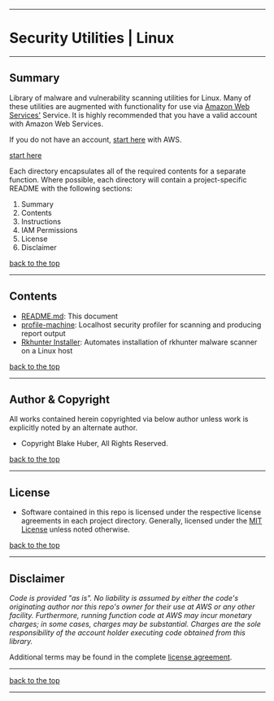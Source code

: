 <a name="top"></a>
* * *
# Security Utilities | Linux
* * *

## Summary

Library of malware and vulnerability scanning utilities for Linux. Many of these utilities are augmented with functionality for use via [Amazon Web Services'](http://aws.amazonaws.com) Service.  It is highly recommended that you have a valid account with Amazon Web Services.

If you do not have an account, [start here](https://aws.amazon.com) with AWS.

<a href="https://aws.amazon.com" target="_blank">start here</a>

Each directory encapsulates all of the required contents for a separate function.  Where possible, each directory will contain a project-specific README with the following sections:

1. Summary
2. Contents
3. Instructions
4. IAM Permissions
5. License
6. Disclaimer

[back to the top](#top)

* * *

## Contents

* [README.md](./README.md): This document
* [profile-machine](./profile-machine/README.md): Localhost security profiler for scanning and producing report output
* [Rkhunter Installer](./rkhunter/README.md): Automates installation of rkhunter malware scanner on a Linux host

[back to the top](#top)

* * *

## Author & Copyright

All works contained herein copyrighted via below author unless work is explicitly noted by an alternate author.

* Copyright Blake Huber, All Rights Reserved.

[back to the top](#top)

* * *

## License

* Software contained in this repo is licensed under the respective license agreements in each project directory.  Generally, licensed under the [MIT License](https://opensource.org/licenses/MIT) unless noted otherwise.

[back to the top](#top)

* * *

## Disclaimer

*Code is provided "as is". No liability is assumed by either the code's originating author nor this repo's owner for their use at AWS or any other facility. Furthermore, running function code at AWS may incur monetary charges; in some cases, charges may be substantial. Charges are the sole responsibility of the account holder executing code obtained from this library.*

Additional terms may be found in the complete [license agreement](./LICENSE.md).

* * *

[back to the top](#top)

* * *
